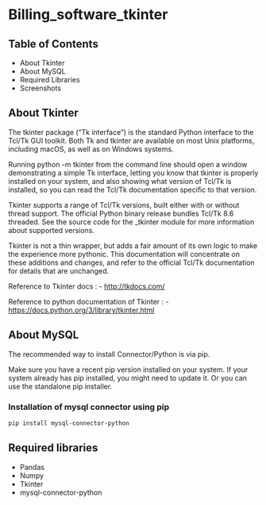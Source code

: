 # Billing_software_tkinter

## Table of Contents
- About Tkinter
- About MySQL
- Required Libraries
- Screenshots


## About Tkinter
The tkinter package (“Tk interface”) is the standard Python interface to the Tcl/Tk GUI toolkit. Both Tk and tkinter are available on most Unix platforms, including macOS, as well as on Windows systems.

Running python -m tkinter from the command line should open a window demonstrating a simple Tk interface, letting you know that tkinter is properly installed on your system, and also showing what version of Tcl/Tk is installed, so you can read the Tcl/Tk documentation specific to that version.

Tkinter supports a range of Tcl/Tk versions, built either with or without thread support. The official Python binary release bundles Tcl/Tk 8.6 threaded. See the source code for the _tkinter module for more information about supported versions.

Tkinter is not a thin wrapper, but adds a fair amount of its own logic to make the experience more pythonic. This documentation will concentrate on these additions and changes, and refer to the official Tcl/Tk documentation for details that are unchanged.

Reference to Tkinter docs : - http://tkdocs.com/

Reference to python documentation of Tkinter : - https://docs.python.org/3/library/tkinter.html


## About MySQL

The recommended way to install Connector/Python is via pip.

Make sure you have a recent pip version installed on your system. If your system already has pip installed, you might need to update it. Or you can use the standalone pip installer.

### Installation of mysql connector using pip
```sh
pip install mysql-connector-python
```

## Required libraries
- Pandas
- Numpy
- Tkinter
- mysql-connector-python
